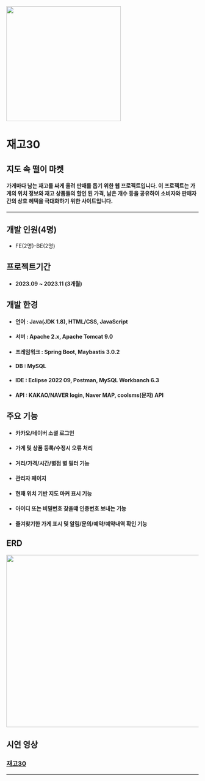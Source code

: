 <img src=프로파일이미지.jpg width=300 height=300>    

# 재고30   
## 지도 속 떨이 마켓      
#### 가게마다 남는 재고를 싸게 올려 판매를 돕기 위한 웹 프로젝트입니다. 이 프로젝트는 가게의 위치 정보와 재고 상품들의 할인 된 가격, 남은 개수 등을 공유하여 소비자와 판매자 간의 상호 혜택을 극대화하기 위한 사이트입니다.   
---
## 개발 인원(4명)
* FE(2명)-BE(2명)   

## 프로젝트기간
* #### 2023.09 ~ 2023.11 (3개월)    

## 개발 한경   
* #### 언어 :        Java(JDK 1.8), HTML/CSS, JavaScript  
* #### 서버 :        Apache 2.x, Apache Tomcat 9.0  
* #### 프레임워크 :  Spring Boot, Maybastis 3.0.2   
* #### DB :          MySQL  
* #### IDE :         Eclipse 2022 09, Postman, MySQL Workbanch 6.3  
* #### API :         KAKAO/NAVER login, Naver MAP, coolsms(문자) API    

## 주요 기능   
* #### 카카오/네이버 소셜 로그인
* #### 가게 및 상품 등록/수정시 오류 처리
* #### 거리/가격/시간/별점 별 필터 기능
* #### 관리자 페이지
* #### 현재 위치 기반 지도 마커 표시 기능
* #### 아이디 또는 비밀번호 찾을떄 인증번호 보내는 기능
* #### 즐겨찾기한 가게 표시 및 알림/문의/예약/예약내역 확인 기능



## ERD  
<img src=ERD설계.png width=850 height=450>    


## 시연 영상
### [재고30][github]  
---




 [github]: https://github.com/nayunho/
